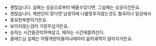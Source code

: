 - 괜찮습니다. 실패는 성공으로부터 배울수있다면. 그실패는 성공이건든요.
- 괜찮습니다. 제판단이 맞다면 남생각에 나를맞추지않는것도 협곡이나 일상에서 
- 중요한부분이거든요.
- 보이지않는검이 가장무섭거든요.
- 승자는 시간을관리하며살고, 패자는 시간에끌려산다.
- 클레드님 실패는 어떻게받아들이냐에따라 삶의궤적이 달라지거든요.